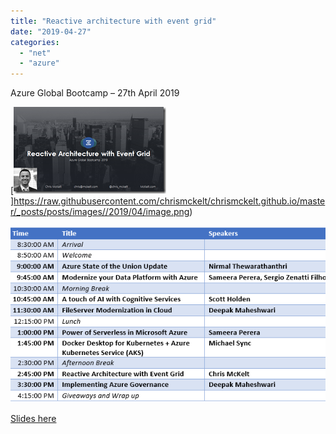 ```yaml
---
title: "Reactive architecture with event grid"
date: "2019-04-27"
categories: 
  - "net"
  - "azure"
---
```


Azure Global Bootcamp – 27th April 2019

[![image](images/image_thumb.png "image")]https://raw.githubusercontent.com/chrismckelt/chrismckelt.github.io/master/_posts/posts/images//2019/04/image.png)

![](images/highres_480710988.jpeg)

[Slides here](https://www.dropbox.com/s/ghutvssiyyt6otq/azure-global-bootcamp-event-grid-2019.pptx?dl=0)
